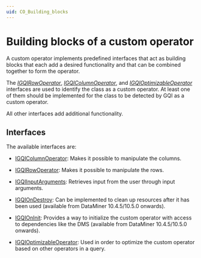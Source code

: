 ```yaml
---
uid: CO_Building_blocks
---
```


# Building blocks of a custom operator

A custom operator implements predefined interfaces that act as building blocks that each add a desired functionality and that can be combined together to form the operator.

The [*IGQIRowOperator*](xref:GQI_IGQIRowOperator), [*IGQIColumnOperator*](xref:GQI_IGQIColumnOperator), and [*IGQIOptimizableOperator*](xref:GQI_IGQIOptimizableOperator) interfaces are used to identify the class as a custom operator. At least one of them should be implemented for the class to be detected by GQI as a custom operator.

All other interfaces add additional functionality.

## Interfaces

The available interfaces are:

- [IGQIColumnOperator](xref:GQI_IGQIColumnOperator): Makes it possible to manipulate the columns.

- [IGQIRowOperator](xref:GQI_IGQIRowOperator): Makes it possible to manipulate the rows.

- [IGQIInputArguments](xref:GQI_IGQIInputArguments): Retrieves input from the user through input arguments.

- [IGQIOnDestroy](xref:GQI_IGQIOnDestroy): Can be implemented to clean up resources after it has been used (available from DataMiner 10.4.5/10.5.0 onwards<!-- RN 38959 -->).

- [IGQIOnInit](xref:GQI_IGQIOnInit): Provides a way to initialize the custom operator with access to dependencies like the DMS (available from DataMiner 10.4.5/10.5.0 onwards<!-- RN 38959 -->).

- [IGQIOptimizableOperator](xref:GQI_IGQIOptimizableOperator): Used in order to optimize the custom operator based on other operators in a query.
